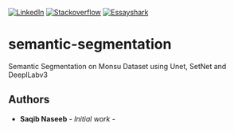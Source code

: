 [![LinkedIn][linkedin-shield]][linkedin-url]
[![Stackoverflow][stackoverflow-shield]][stackoverflow-url]
[![Essayshark][essayshark-shield]][essayshark-url]

# semantic-segmentation
Semantic Segmentation on Monsu Dataset using Unet, SetNet and DeeplLabv3



## Authors

* **Saqib Naseeb** - *Initial work* -

[linkedin-shield]: https://img.shields.io/badge/-LinkedIn-black.svg?style=flat-square&logo=linkedin&colorB=555
[linkedin-url]: https://www.linkedin.com/in/saqib-naseeb/
[stackoverflow-shield]:https://img.shields.io/badge/stackover-flow-orange
[stackoverflow-url]:https://stackoverflow.com/users/4938828/saqib-naseeb
[essayshark-shield]:https://img.shields.io/badge/essay-shark-blue
[essayshark-url]:https://essayshark.com/writers/amiablesyed.html
